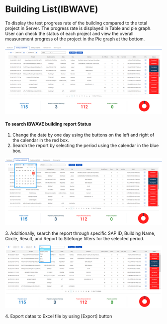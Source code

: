 # Building List(IBWAVE)

To display the test progress rate of the building compared to the total project in Server. The progress rate is displayed in Table and pie graph. User can check the status of each project and view the overall measurement progress of the project in the Pie graph at the bottom.


<p align="center">
  <img src="https://github.com/Innowireless-SE/5G_Vuze_Inbuilding_User_Manual/blob/master/docs/images/ProgressView/2-2-1.png?raw=true">
</p>


#### To search IBWAVE building report Status

1. Change the date by one day using the buttons on the left and right of the calendar in the red box.
2. Search the report by selecting the period using the calendar in the blue box.
  <p align="center">
  <img src="https://github.com/Innowireless-SE/5G_Vuze_Inbuilding_User_Manual/blob/master/docs/images/ProgressView/2-2-2.png?raw=true">
</p>
3. Additionally, search the report through specific SAP ID, Building Name, Circle, Result, and Report to Siteforge filters for the selected period.
        <p align="center">
  <img src="https://github.com/Innowireless-SE/5G_Vuze_Inbuilding_User_Manual/blob/master/docs/images/ProgressView/2-2-3.png?raw=true">
</p>
4. Export datas to Excel file by using [Export] button
    
